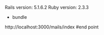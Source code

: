 
Rails version: 5.1.6.2
Ruby  version: 2.3.3
* bundle

http://localhost:3000/mails/index    #end point